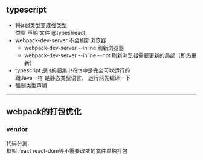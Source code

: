 ## typescript
- 将js弱类型变成强类型  
  类型 声明 文件 @types/react
- webpack-dev-server 不会刷新浏览器
  - webpack-dev-server --inline 刷新浏览器
  - webpack-dev-server --inline --hot 刷新浏览器需要更新的局部（即热更新）
- typescript 是js的超集 js在ts中是完全可以运行的  
  跟Java一样 是静态类型语言， 运行前先编译一下
- 强制类型声明

***
## webpack的打包优化
### vendor
代码分离:   
框架 react react-dom等不需要改变的文件单独打包